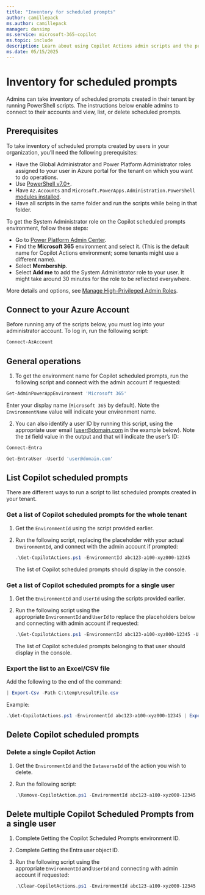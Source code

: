```yaml
---
title: "Inventory for scheduled prompts"
author: camillepack
ms.author: camillepack
manager: dansimp
ms.service: microsoft-365-copilot
ms.topic: include
description: Learn about using Copilot Actions admin scripts and the prerequisites and steps for various operations.
ms.date: 05/15/2025
---
```


# Inventory for scheduled prompts

Admins can take inventory of scheduled prompts created in their tenant by running PowerShell scripts. The instructions below enable admins to connect to their accounts and view, list, or delete scheduled prompts.

## Prerequisites

To take inventory of scheduled prompts created by users in your organization, you’ll need the following prerequisites:  

- Have the Global Administrator and Power Platform Administrator roles assigned to your user in Azure portal for the tenant on which you want to do operations.
- Use [PowerShell v7.0+](/powershell/scripting/install/installing-powershell).
- Have `Az.Accounts` and `Microsoft.PowerApps.Administration.PowerShell` [modules installed](/powershell/module/powershellget/install-module).
- Have all scripts in the same folder and run the scripts while being in that folder.

To get the System Administrator role on the Copilot scheduled prompts environment, follow these steps:

- Go to [Power Platform Admin Center](https://admin.powerplatform.microsoft.com/environments).
- Find the **Microsoft 365** environment and select it. (This is the default name for Copilot Actions environment; some tenants might use a different name).
- Select **Membership**.
- Select **Add me** to add the System Administrator role to your user. It might take around 30 minutes for the role to be reflected everywhere.

More details and options, see [Manage High-Privileged Admin Roles](/power-platform/admin/manage-high-privileged-admin-roles).

## Connect to your Azure Account

Before running any of the scripts below, you must log into your administrator account. To log in, run the following script:

```powershell
Connect-AzAccount
```

## General operations

1. To get the environment name for Copilot scheduled prompts, run the following script and connect with the admin account if requested:

```powershell
Get-AdminPowerAppEnvironment 'Microsoft 365'
```

Enter your display name (`Microsoft 365` by default). Note the `EnvironmentName` value will indicate your environment name.

2. You can also identify a user ID by running this script, using the appropriate user email (<user@domain.com> in the example below). Note the `Id` field value in the output and that will indicate the user’s ID:

```powershell
Connect-Entra  

Get-EntraUser -UserId 'user@domain.com'
```

## List Copilot scheduled prompts

There are different ways to run a script to list scheduled prompts created in your tenant.

### Get a list of Copilot scheduled prompts for the whole tenant

1. Get the `EnvironmentId` using the script provided earlier.
2. Run the following script, replacing the placeholder with your actual `EnvironmentId`, and connect with the admin account if prompted:

   ```powershell
   .\Get-CopilotActions.ps1 -EnvironmentId abc123-a100-xyz000-12345
   ```

   The list of Copilot scheduled prompts should display in the console.

### Get a list of Copilot scheduled prompts for a single user

1. Get the `EnvironmentId` and `UserId` using the scripts provided earlier.
2. Run the following script using the appropriate `EnvironmentId` and `UserId` to replace the placeholders below and connecting with admin account if requested:

   ```powershell
   .\Get-CopilotActions.ps1 -EnvironmentId abc123-a100-xyz000-12345 -UserId abc123-a100-xyz000-12345
   ```

   The list of Copilot scheduled prompts belonging to that user should display in the console.

### Export the list to an Excel/CSV file

Add the following to the end of the command:

```powershell
| Export-Csv -Path C:\temp\resultFile.csv
```

Example:

```powershell
.\Get-CopilotActions.ps1 -EnvironmentId abc123-a100-xyz000-12345 | Export-Csv -Path C:\temp\resultFile.csv
```

## Delete Copilot scheduled prompts

### Delete a single Copilot Action

1. Get the `EnvironmentId` and the `DataverseId` of the action you wish to delete.
2. Run the following script:

   ```powershell
   .\Remove-CopilotAction.ps1 -EnvironmentId abc123-a100-xyz000-12345 -DataverseId abc123-a100-xyz000-12345
   ```

## Delete multiple Copilot Scheduled Prompts from a single user

1. Complete Getting the Copilot Scheduled Prompts environment ID.
1. Complete Getting the Entra user object ID.
1. Run the following script using the appropriate `EnvironmentId` and `UserId` and connecting with admin account if requested:

   ```powershell
   .\Clear-CopilotActions.ps1 -EnvironmentId abc123-a100-xyz000-12345 -UserId abc123-a100-xyz000-12345
   ```
